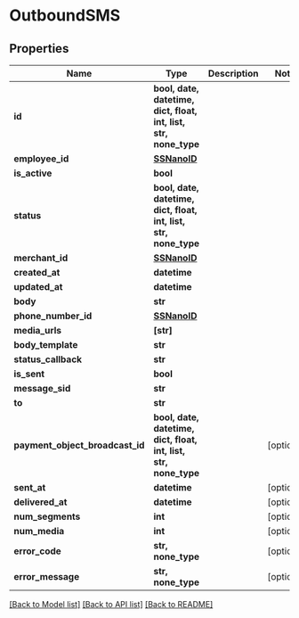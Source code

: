 # OutboundSMS


## Properties
Name | Type | Description | Notes
------------ | ------------- | ------------- | -------------
**id** | **bool, date, datetime, dict, float, int, list, str, none_type** |  | 
**employee_id** | [**SSNanoID**](SSNanoID.md) |  | 
**is_active** | **bool** |  | 
**status** | **bool, date, datetime, dict, float, int, list, str, none_type** |  | 
**merchant_id** | [**SSNanoID**](SSNanoID.md) |  | 
**created_at** | **datetime** |  | 
**updated_at** | **datetime** |  | 
**body** | **str** |  | 
**phone_number_id** | [**SSNanoID**](SSNanoID.md) |  | 
**media_urls** | **[str]** |  | 
**body_template** | **str** |  | 
**status_callback** | **str** |  | 
**is_sent** | **bool** |  | 
**message_sid** | **str** |  | 
**to** | **str** |  | 
**payment_object_broadcast_id** | **bool, date, datetime, dict, float, int, list, str, none_type** |  | [optional] 
**sent_at** | **datetime** |  | [optional] 
**delivered_at** | **datetime** |  | [optional] 
**num_segments** | **int** |  | [optional] 
**num_media** | **int** |  | [optional] 
**error_code** | **str, none_type** |  | [optional] 
**error_message** | **str, none_type** |  | [optional] 

[[Back to Model list]](../README.md#documentation-for-models) [[Back to API list]](../README.md#documentation-for-api-endpoints) [[Back to README]](../README.md)


